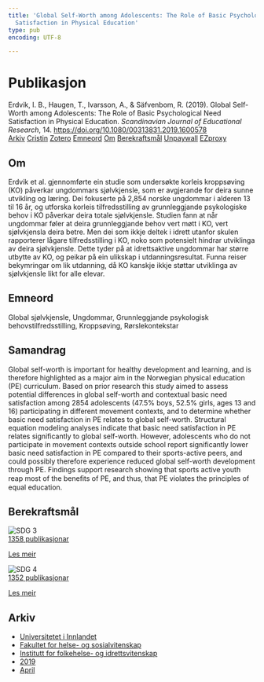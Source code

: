 ```yaml
---
title: 'Global Self-Worth among Adolescents: The Role of Basic Psychological Need
  Satisfaction in Physical Education'
type: pub
encoding: UTF-8

---
```

<h1>Publikasjon</h1>
<article id="csl-bib-container-BZA43WT8" class="csl-bib-container">
  <div class="csl-bib-body"> <div class="csl-entry">Erdvik, I. B., Haugen, T., Ivarsson, A., &#38; Säfvenbom, R. (2019). Global Self-Worth among Adolescents: The Role of Basic Psychological Need Satisfaction in Physical Education. <i>Scandinavian Journal of Educational Research</i>, 14. <a href="https://doi.org/10.1080/00313831.2019.1600578">https://doi.org/10.1080/00313831.2019.1600578</a></div> </div>
  <div class="csl-bib-buttons">
    <a href="#taxonomy-article-BZA43WT8" alt="archive" class="csl-bib-button">Arkiv</a>
    <a href="https://app.cristin.no/results/show.jsf?id=1690922" alt="Cristin" class="csl-bib-button">Cristin</a>
    <a href="http://zotero.org/groups/5881554/items/BZA43WT8" alt="Zotero" class="csl-bib-button">Zotero</a>
    <a href="#keywords-article-BZA43WT8" alt="keywords" class="csl-bib-button">Emneord</a>
    <a href="#about-article-BZA43WT8" alt="about_pub" class="csl-bib-button">Om</a>
    <a href="#sdg-article-BZA43WT8" alt="sdg" class="csl-bib-button">Berekraftsmål</a>
    <a href="https://www.tandfonline.com/doi/pdf/10.1080/00313831.2019.1600578?needAccess=true" alt="Unpaywall" class="csl-bib-button">Unpaywall</a>
    <a href="https://www.tandfonline.com/doi/pdf/10.1080/00313831.2019.1600578?needAccess=true" alt="EZproxy" class="csl-bib-button">EZproxy</a>
  </div>
  <div id="csl-bib-meta-container-BZA43WT8"></div>
</article>
<div id="csl-bib-meta-BZA43WT8" class="csl-bib-meta">
  <article id="about-article-BZA43WT8" class="about_pub-article">
    <h1>Om</h1>
    Erdvik et al. gjennomførte ein studie som undersøkte korleis kroppsøving (KO) påverkar ungdommars sjølvkjensle, som er avgjerande for deira sunne utvikling og læring. Dei fokuserte på 2,854 norske ungdommar i alderen 13 til 16 år, og utforska korleis tilfredsstilling av grunnleggjande psykologiske behov i KO påverkar deira totale sjølvkjensle. Studien fann at når ungdommar føler at deira grunnleggjande behov vert møtt i KO, vert sjølvkjensla deira betre. Men dei som ikkje deltek i idrett utanfor skulen rapporterer lågare tilfredsstilling i KO, noko som potensielt hindrar utviklinga av deira sjølvkjensle. Dette tyder på at idrettsaktive ungdommar har større utbytte av KO, og peikar på ein ulikskap i utdanningsresultat. Funna reiser bekymringar om lik utdanning, då KO kanskje ikkje støttar utviklinga av sjølvkjensle likt for alle elevar.
  </article>
  <article id="keywords-article-BZA43WT8" class="keywords-article">
    <h1>Emneord</h1>
    Global sjølvkjensle, Ungdommar, Grunnleggjande psykologisk behovstilfredsstilling, Kroppsøving, Rørslekontekstar
  </article>
  <article id="abstract-article-BZA43WT8" class="abstract-article">
    <h1>Samandrag</h1>
    Global self-worth is important for healthy development and learning, and is therefore highlighted as a major aim in the Norwegian physical education (PE) curriculum. Based on prior research this study aimed to assess potential differences in global self-worth and contextual basic need satisfaction among 2854 adolescents (47.5% boys, 52.5% girls, ages 13 and 16) participating in different movement contexts, and to determine whether basic need satisfaction in PE relates to global self-worth. Structural equation modeling analyses indicate that basic need satisfaction in PE relates significantly to global self-worth. However, adolescents who do not participate in movement contexts outside school report significantly lower basic need satisfaction in PE compared to their sports-active peers, and could possibly therefore experience reduced global self-worth development through PE. Findings support research showing that sports active youth reap most of the beneﬁts of PE, and thus, that PE violates the principles of equal education.
  </article>
  <article id="sdg-article-BZA43WT8" class="sdg-article">
    <h1>Berekraftsmål</h1>
    <div class="sdg-container"><div id="sdg3" class="sdg">
        <img src="{{< params subfolder >}}images/sdg/sdg03_nn.png" class="image" alt="SDG 3">
        <div class="sdg-overlay">
          <a href="/nn/archive/?key=?sdg=3#archive" class="sdg-publication-count"><span>1358</span> publikasjonar</a>
          <p><a href="https://fn.no/om-fn/fns-baerekraftsmaal/god-helse-og-livskvalitet?lang=nno-NO" class="sdg-read-more">Les meir</a></p>
        </div>
      </div> <div id="sdg4" class="sdg">
        <img src="{{< params subfolder >}}images/sdg/sdg04_nn.png" class="image" alt="SDG 4">
        <div class="sdg-overlay">
          <a href="/nn/archive/?key=?sdg=4#archive" class="sdg-publication-count"><span>1352</span> publikasjonar</a>
          <p><a href="https://fn.no/om-fn/fns-baerekraftsmaal/god-utdanning?lang=nno-NO" class="sdg-read-more">Les meir</a></p>
        </div>
      </div></div>
  </article>
  <article id="taxonomy-article-BZA43WT8" class="taxonomy-article">
    <h1>Arkiv</h1>
    <ul>
      <li>
        <a href="/nn/archive/?key=3DCRN523">Universitetet i Innlandet</a>
      </li>
      <li>
        <a href="/nn/archive/?key=IDKFS3MX">Fakultet for helse- og sosialvitenskap</a>
      </li>
      <li>
        <a href="/nn/archive/?key=FJXE3Z8X">Institutt for folkehelse- og idrettsvitenskap</a>
      </li>
      <li>
        <a href="/nn/archive/?key=MXF6ZEHK">2019</a>
      </li>
      <li>
        <a href="/nn/archive/?key=CZYBNWIR">April</a>
      </li>
    </ul>
  </article>
</div>

